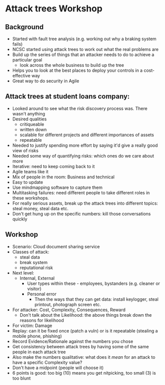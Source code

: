 # Attack trees Workshop

## Background

- Started with fault tree analysis (e.g. working out why a braking system
  fails)
- NCSC started using attack trees to work out what the real problems are
- Build up the series of things that an attacker needs to do to achieve a
  particular goal
  - look across the whole business to build up the tree
- Helps you to look at the best places to deploy your controls in a
  cost-effective way
- Great way to do security in Agile


## Attack trees at student loans company:

- Looked around to see what the risk discovery process was. There wasn't
  anything
- Desired qualities
  - critiqueable
  - written down
  - scalable for different projects and different importances of assets
  - repeatable
- Needed to justify spending more effort by saying it'd give a really good
  view of risks
- Needed some way of quantifying risks: which ones do we care about more
- Iterative: need to keep coming back to it
- Agile teams like it
- Mix of people in the room: Business and technical
- Easy to update
- Use mindmapping software to capture them
- Multitasking failures: need different people to take different roles in
  these workshops.
- For really serious assets, break up the attack trees into different
  topics: steal money, steal data etc.
- Don't get hung up on the specific numbers: kill those conversations quickly

## Workshop

- Scenario: Cloud document sharing service
- Classes of attack:
  - steal data
  - break system
  - reputational risk
- Next level:
  - Internal, External
    - User types within these - employees, bystanders (e.g. cleaner or
      visitor)
    - Personal error
      - Then the ways that they can get data: install keylogger, steal
        printout, photograph screen etc.
- For attacker: Cost, Complexity, Consequences, Reward
  - Don't talk about the Likelihood: the above things break down the reasons
    for likelihood
- For victim: Damage
- Replay: can it be fixed once (patch a vuln) or is it repeatable (stealing a
  mobile phone, phishing)
- Record Evidence/Rationale against the numbers you chose
- Get consistency between attack trees by having some of the same people in
  each attack tree
- Also make the numbers qualitative: what does it _mean_ for an attack to have
  a specific Complexity value?
- Don't have a midpoint (people will choose it)
- 6 points is good: too big (10) means you get nitpicking, too small (3) is
  too blunt

